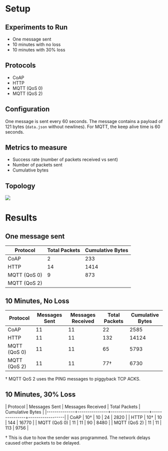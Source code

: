 # Setup

## Experiments to Run
- One message sent
- 10 minutes with no loss
- 10 minutes with 30% loss

## Protocols
- CoAP
- HTTP
- MQTT (QoS 0)
- MQTT (QoS 2)

## Configuration
One message is sent every 60 seconds. The message contains a payload of 121 bytes (`data.json` without newlines). For MQTT, the keep alive time is 60 seconds.

## Metrics to measure
- Success rate (number of packets received vs sent)
- Number of packets sent
- Cumulative bytes

## Topology

![](https://docs.google.com/drawings/d/1xVOIl3BIuMeQ5QgydhWK08T0ZDoUSoQXhWUuikdbUfE/pub?w=409&amp;h=193)

# Results

## One message sent

| Protocol            | Total Packets | Cumulative Bytes |
|---------------------|---------------|------------------|
| CoAP                |             2 |              233 |
| HTTP                |            14 |             1414 |
| MQTT (QoS 0)        |             9 |              873 |
| MQTT (QoS 2)        |               |                  |


## 10 Minutes, No Loss

| Protocol     | Messages Sent | Messages Received | Total Packets | Cumulative Bytes |
|--------------|---------------|-------------------|---------------|------------------|
| CoAP         |            11 |                11 |            22 |             2585 |
| HTTP         |            11 |                11 |           132 |            14124 |
| MQTT (QoS 0) |            11 |                11 |            65 |             5793 |
| MQTT (QoS 2) |            11 |                11 |           77† |             6730 |

† MQTT QoS 2 uses the PING messages to piggyback TCP ACKS.


## 10 Minutes, 30% Loss

| Protocol     | Messages Sent | Messages Received | Total Packets | Cumulative Bytes |
|--------------+---------------+-------------------+---------------+------------------|
| CoAP         |           10† |                10 |            24 |             2820 |
| HTTP         |           10† |                10 |           144 |            16770 |
| MQTT (QoS 0) |            11 |                11 |            90 |             8480 |
| MQTT (QoS 2) |            11 |                11 |           113 |             9756 |


† This is due to how the sender was programmed. The network delays caused other packets to be delayed.
